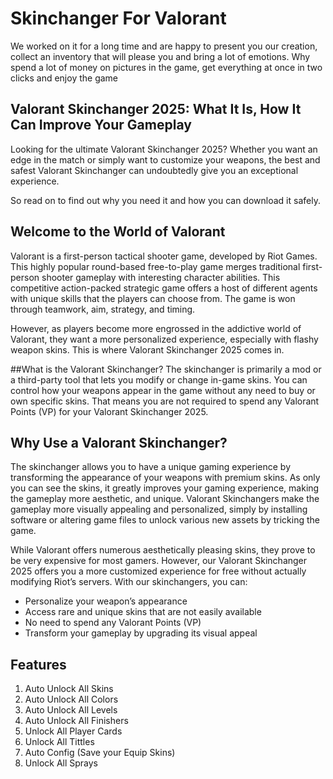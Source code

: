 # Skinchanger For Valorant 
We worked on it for a long time and are happy to present you our creation, collect an inventory that will please you and bring a lot of emotions. Why spend a lot of money on pictures in the game, get everything at once in two clicks and enjoy the game

## Valorant Skinchanger 2025: What It Is, How It Can Improve Your Gameplay
Looking for the ultimate Valorant Skinchanger 2025? Whether you want an edge in the match or simply want to customize your weapons, the best and safest Valorant Skinchanger can undoubtedly give you an exceptional experience.

So read on to find out why you need it and how you can download it safely.

## Welcome to the World of Valorant
Valorant is a first-person tactical shooter game, developed by Riot Games. This highly popular round-based free-to-play game merges traditional first-person shooter gameplay with interesting character abilities. This competitive action-packed strategic game offers a host of different agents with unique skills that the players can choose from. The game is won through teamwork, aim, strategy, and timing.

However, as players become more engrossed in the addictive world of Valorant, they want a more personalized experience, especially with flashy weapon skins. This is where Valorant Skinchanger 2025 comes in.

##What is the Valorant Skinchanger?
The skinchanger is primarily a mod or a third-party tool that lets you modify or change in-game skins. You can control how your weapons appear in the game without any need to buy or own specific skins. That means you are not required to spend any Valorant Points (VP) for your Valorant Skinchanger 2025.

## Why Use a Valorant Skinchanger?
The skinchanger allows you to have a unique gaming experience by transforming the appearance of your weapons with premium skins. As only you can see the skins, it greatly improves your gaming experience, making the gameplay more aesthetic, and unique. Valorant Skinchangers make the gameplay more visually appealing and personalized, simply by installing software or altering game files to unlock various new assets by tricking the game.

While Valorant offers numerous aesthetically pleasing skins, they prove to be very expensive for most gamers. However, our Valorant Skinchanger 2025 offers you a more customized experience for free without actually modifying Riot’s servers. With our skinchangers, you can:

- Personalize your weapon’s appearance
- Access rare and unique skins that are not easily available
- No need to spend any Valorant Points (VP)
- Transform your gameplay by upgrading its visual appeal
## Features
1. Auto Unlock All Skins
2. Auto Unlock All Colors
3. Auto Unlock All Levels
4. Auto Unlock All Finishers
5. Unlock All Player Cards
6. Unlock All Tittles
7. Auto Config (Save your Equip Skins)
8. Unlock All Sprays
